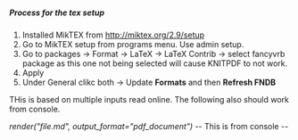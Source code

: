 ##### Process for the tex setup

1. Installed MikTEX from  http://miktex.org/2.9/setup
2. Go to MikTEX setup from programs menu. Use admin setup.
3. Go to packages -> Format -> LaTeX -> LaTeX Contrib -> select fancyvrb package as this one not being selected  will cause 
KNITPDF to not work.
4. Apply
5. Under General clikc both -> Update **Formats** and then **Refresh FNDB** 


THis is based on multiple inputs read online. 
The following also should work from console.

*render("file.md", output_format="pdf_document")*   -- This is from console --
